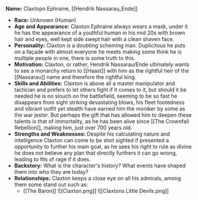 **Name:** Claxtopn Ephraine, [[Hendrik Nassarau_Ende]]
- **Race:** Unknown (Human)
- **Age and Appearance:** Claxton Ephraine always wears a mask, under it he has the appearance of a youthful human in his mid 20s with brown hair and eyes, well kept side swept hair with a clean shaven face.
- **Personality:** Claxton is a doubting scheming man. Duplicitous he puts on a façade with almost everyone he meets making some think he is multiple people in one, there is some truth to this.
- **Motivation:** Claxton, or rather, Hendrik Nassarau/Ende ultimately wants to see a monarchy return to [[Haast]] with him as the rightful heir of the [[Nassarau]] name and therefore the rightful king.
- **Skills and Abilities:** Claxton is above all a master manipulator and tactician and prefers to let others fight if it comes to it, but should it be needed he is no slouch on the battlefield, seeming to be so fast he disappears from sight striking devastating blows, his fleet footedness and vibrant outfit yet stealth have earned him the moniker by some as the war jester. But perhaps the gift that has allowed him to deepen these talents is that of immortality, as he has been alive since [[The Crownfall Rebellion]], making him, just over 700 years old.
- **Strengths and Weaknesses:** Despite his calculating nature and intelligence Claxton can come to be shot sighted if presented a opportunity to further his main goal, as he sees his right to rule as divine he does not believe any plan that directly furthers it can go wrong, leading to fits of rage if it does.
- **Backstory:** What is the character's history? What events have shaped them into who they are today?
- **Relationships:** Claxton keeps a close eye on all his admirals, among them some stand out such as:
	- [[The Baron]]
![[Claxton.png]]
![[Claxtons Little Devils.png]]